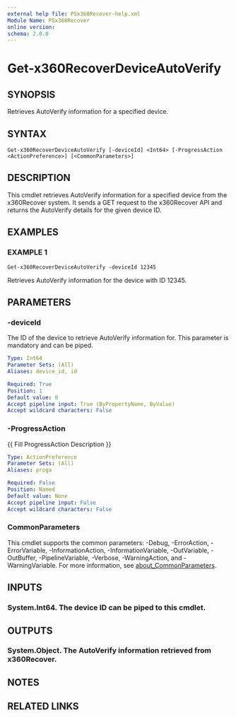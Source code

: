 ```yaml
---
external help file: PSx360Recover-help.xml
Module Name: PSx360Recover
online version:
schema: 2.0.0
---
```


# Get-x360RecoverDeviceAutoVerify

## SYNOPSIS
Retrieves AutoVerify information for a specified device.

## SYNTAX

```
Get-x360RecoverDeviceAutoVerify [-deviceId] <Int64> [-ProgressAction <ActionPreference>] [<CommonParameters>]
```

## DESCRIPTION
This cmdlet retrieves AutoVerify information for a specified device from the x360Recover system.
It sends a GET request to the x360Recover API and returns the AutoVerify details for the given device ID.

## EXAMPLES

### EXAMPLE 1
```
Get-x360RecoverDeviceAutoVerify -deviceId 12345
```

Retrieves AutoVerify information for the device with ID 12345.

## PARAMETERS

### -deviceId
The ID of the device to retrieve AutoVerify information for.
This parameter is mandatory and can be piped.

```yaml
Type: Int64
Parameter Sets: (All)
Aliases: device_id, id

Required: True
Position: 1
Default value: 0
Accept pipeline input: True (ByPropertyName, ByValue)
Accept wildcard characters: False
```

### -ProgressAction
{{ Fill ProgressAction Description }}

```yaml
Type: ActionPreference
Parameter Sets: (All)
Aliases: proga

Required: False
Position: Named
Default value: None
Accept pipeline input: False
Accept wildcard characters: False
```

### CommonParameters
This cmdlet supports the common parameters: -Debug, -ErrorAction, -ErrorVariable, -InformationAction, -InformationVariable, -OutVariable, -OutBuffer, -PipelineVariable, -Verbose, -WarningAction, and -WarningVariable. For more information, see [about_CommonParameters](http://go.microsoft.com/fwlink/?LinkID=113216).

## INPUTS

### System.Int64. The device ID can be piped to this cmdlet.
## OUTPUTS

### System.Object. The AutoVerify information retrieved from x360Recover.
## NOTES

## RELATED LINKS
